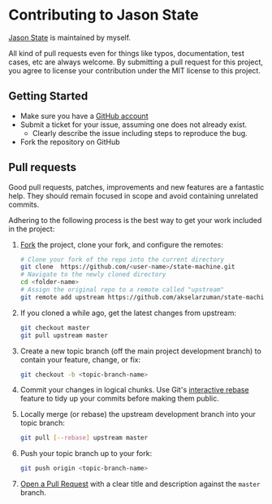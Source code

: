 # Contributing to Jason State

[Jason State](https://github.com/akselarzuman/state-machine) is maintained by myself.

All kind of pull requests even for things like typos, documentation, test cases, etc are always welcome. By submitting a pull request for this project, you agree to license your
contribution under the MIT license to this project.

## Getting Started

-   Make sure you have a [GitHub account](https://github.com/signup/free)
-   Submit a ticket for your issue, assuming one does not already exist.
    -   Clearly describe the issue including steps to reproduce the bug.
-   Fork the repository on GitHub

## Pull requests

Good pull requests, patches, improvements and new features are a fantastic
help. They should remain focused in scope and avoid containing unrelated
commits.

Adhering to the following process is the best way to get your work
included in the project:

1. [Fork](http://help.github.com/fork-a-repo/) the project, clone your fork,
   and configure the remotes:

   ```bash
   # Clone your fork of the repo into the current directory  
   git clone  https://github.com/<user-name>/state-machine.git
   # Navigate to the newly cloned directory
   cd <folder-name>
   # Assign the original repo to a remote called "upstream"
   git remote add upstream https://github.com/akselarzuman/state-machine.git
   ```

2. If you cloned a while ago, get the latest changes from upstream:

   ```bash
   git checkout master
   git pull upstream master
   ```

3. Create a new topic branch (off the main project development branch) to
   contain your feature, change, or fix:

   ```bash
   git checkout -b <topic-branch-name>
   ```

4. Commit your changes in logical chunks. Use Git's
   [interactive rebase](https://help.github.com/articles/interactive-rebase)
   feature to tidy up your commits before making them public.

5. Locally merge (or rebase) the upstream development branch into your topic branch:

   ```bash
   git pull [--rebase] upstream master
   ```

6. Push your topic branch up to your fork:

   ```bash
   git push origin <topic-branch-name>
   ```

7. [Open a Pull Request](https://help.github.com/articles/using-pull-requests/)
    with a clear title and description against the `master` branch.
